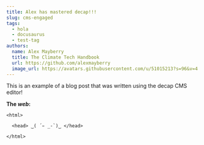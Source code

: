 ```yaml
---
title: Alex has mastered decap!!!
slug: cms-engaged
tags:
  - hola
  - docusaurus
  - test-tag
authors:
  name: Alex Mayberry
  title: The Climate Tech Handbook
  url: https://github.com/alexmayberry
  image_url: https://avatars.githubusercontent.com/u/51015213?s=96&v=4
---
```

This is an example of a blog post that was written using the decap CMS editor!

**The *web*:**

```
<html>

  <head> ‿( ́ ̵ _-`)‿ </head>

</html>
```